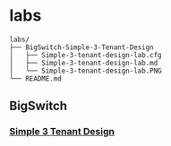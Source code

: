 # labs

```
labs/
├── BigSwitch-Simple-3-Tenant-Design
│   ├── Simple-3-tenant-design-lab.cfg
│   ├── Simple-3-tenant-design-lab.md
│   └── Simple-3-tenant-design-lab.PNG
└── README.md

```

## BigSwitch

### [Simple 3 Tenant Design](/labs/BigSwitch-Simple-3-Tenant-Design/Simple-3-tenant-design-lab.md)